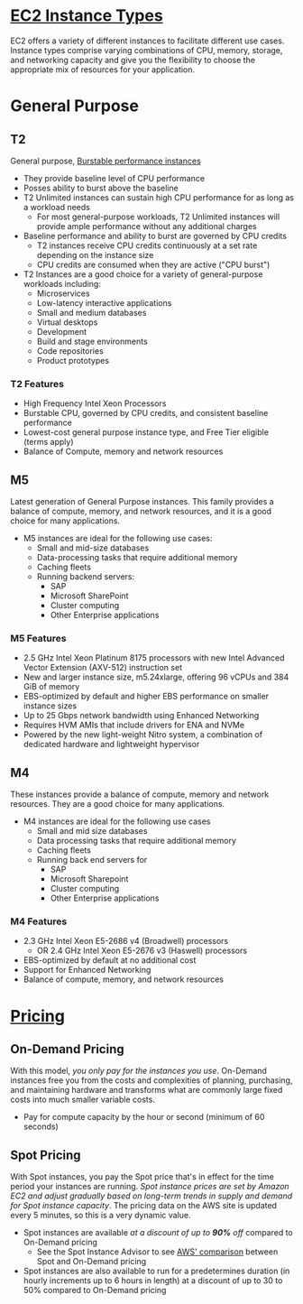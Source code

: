 # [EC2 Instance Types](https://aws.amazon.com/ec2/instance-types/)
EC2 offers a variety of different instances to facilitate different use cases. Instance types comprise varying combinations of CPU, memory, storage, and networking capacity and give you the flexibility to choose the appropriate mix of resources for your application.

# General Purpose

## T2
General purpose, [Burstable performance instances](https://aws.amazon.com/ec2/instance-types/#burst)
  - They provide baseline level of CPU performance
  - Posses ability to burst above the baseline
- T2 Unlimited instances can sustain high CPU performance for as long as a workload needs
  - For most general-purpose workloads, T2 Unlimited instances will provide ample performance without any additional charges
- Baseline performance and ability to burst are governed by CPU credits
  - T2 instances receive CPU credits continuously at a set rate depending on the instance size
  - CPU credits are consumed when they are active ("CPU burst")
- T2 Instances are a good choice for a variety of general-purpose workloads including:
  - Microservices
  - Low-latency interactive applications
  - Small and medium databases
  - Virtual desktops
  - Development
  - Build and stage environments
  - Code repositories
  - Product prototypes

### T2 Features
- High Frequency Intel Xeon Processors
- Burstable CPU, governed by CPU credits, and consistent baseline performance
- Lowest-cost general purpose instance type, and Free Tier eligible (terms apply)
- Balance of Compute, memory and network resources

## M5
Latest generation of General Purpose instances. This family provides a balance of compute, memory, and network resources, and it is a good choice for many applications.
- M5 instances are ideal for the following use cases:
  - Small and mid-size databases
  - Data-processing tasks that require additional memory
  - Caching fleets
  - Running backend servers:
    - SAP
    - Microsoft SharePoint
    - Cluster computing
    - Other Enterprise applications

### M5 Features
- 2.5 GHz Intel Xeon Platinum 8175 processors with new Intel Advanced Vector Extension (AXV-512) instruction set
- New and larger instance size, m5.24xlarge, offering 96 vCPUs and 384 GiB of memory
- EBS-optimized by default and higher EBS performance on smaller instance sizes
- Up to 25 Gbps network bandwidth using Enhanced Networking
- Requires HVM AMIs that include drivers for ENA and NVMe
- Powered by the new light-weight Nitro system, a combination of dedicated hardware and lightweight hypervisor

## M4
These instances provide a balance of compute, memory and network resources. They are a good choice for many applications.
- M4 instances are ideal for the following use cases
  - Small and mid size databases
  - Data processing tasks that require additional memory
  - Caching fleets
  - Running back end servers for
    - SAP
    - Microsoft Sharepoint
    - Cluster computing
    - Other Enterprise applications

### M4 Features
- 2.3 GHz Intel Xeon E5-2686 v4 (Broadwell) processors
  - OR 2.4 GHz Intel Xeon E5-2676 v3 (Haswell) processors
- EBS-optimized by default at no additional cost
- Support for Enhanced Networking
- Balance of compute, memory, and network resources

# [Pricing](https://aws.amazon.com/ec2/pricing/on-demand/)

## On-Demand Pricing
With this model, _you only pay for the instances you use_. On-Demand instances free you from the costs and complexities of planning, purchasing, and maintaining hardware and transforms what are commonly large fixed costs into much smaller variable costs.
- Pay for compute capacity by the hour or second (minimum of 60 seconds)

## Spot Pricing
With Spot instances, you pay the Spot price that's in effect for the time period your instances are running. _Spot instance prices are set by Amazon EC2 and adjust gradually based on long-term trends in supply and demand for Spot instance capacity_. The pricing data on the AWS site is updated every 5 minutes, so this is a very dynamic value.
- Spot instances are available _at a discount of up to **90%** off_ compared to On-Demand pricing
  - See the Spot Instance Advisor to see [AWS' comparison](https://aws.amazon.com/ec2/spot/bid-advisor/) between Spot and On-Demand pricing
- Spot instances are also available to run for a predetermines duration (in hourly increments up to 6 hours in length) at a discount of up to 30 to 50% compared to On-Demand pricing
